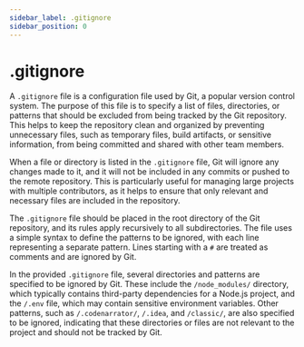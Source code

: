 ```yaml
---
sidebar_label: .gitignore
sidebar_position: 0
---
```

# .gitignore

A `.gitignore` file is a configuration file used by Git, a popular version control system. The purpose of this file is to specify a list of files, directories, or patterns that should be excluded from being tracked by the Git repository. This helps to keep the repository clean and organized by preventing unnecessary files, such as temporary files, build artifacts, or sensitive information, from being committed and shared with other team members.

When a file or directory is listed in the `.gitignore` file, Git will ignore any changes made to it, and it will not be included in any commits or pushed to the remote repository. This is particularly useful for managing large projects with multiple contributors, as it helps to ensure that only relevant and necessary files are included in the repository.

The `.gitignore` file should be placed in the root directory of the Git repository, and its rules apply recursively to all subdirectories. The file uses a simple syntax to define the patterns to be ignored, with each line representing a separate pattern. Lines starting with a `#` are treated as comments and are ignored by Git.

In the provided `.gitignore` file, several directories and patterns are specified to be ignored by Git. These include the `/node_modules/` directory, which typically contains third-party dependencies for a Node.js project, and the `/.env` file, which may contain sensitive environment variables. Other patterns, such as `/.codenarrator/`, `/.idea`, and `/classic/`, are also specified to be ignored, indicating that these directories or files are not relevant to the project and should not be tracked by Git.